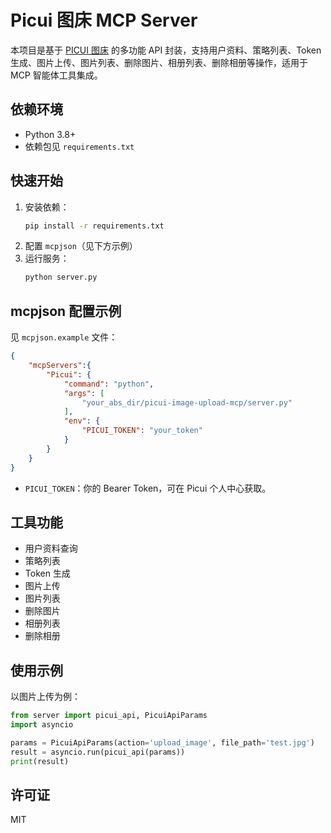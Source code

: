 # Picui 图床 MCP Server

本项目是基于 [PICUI 图床](https://picui.cn/) 的多功能 API 封装，支持用户资料、策略列表、Token 生成、图片上传、图片列表、删除图片、相册列表、删除相册等操作，适用于 MCP 智能体工具集成。

## 依赖环境
- Python 3.8+
- 依赖包见 `requirements.txt`

## 快速开始
1. 安装依赖：
   ```bash
   pip install -r requirements.txt
   ```
2. 配置 `mcpjson`（见下方示例）
3. 运行服务：
   ```bash
   python server.py
   ```

## mcpjson 配置示例
见 `mcpjson.example` 文件：
```json
{
    "mcpServers":{
        "Picui": {
            "command": "python",
            "args": [
                "your_abs_dir/picui-image-upload-mcp/server.py"
            ],
            "env": {
                "PICUI_TOKEN": "your_token"
            }
        }
    }
}
```
- `PICUI_TOKEN`：你的 Bearer Token，可在 Picui 个人中心获取。

## 工具功能
- 用户资料查询
- 策略列表
- Token 生成
- 图片上传
- 图片列表
- 删除图片
- 相册列表
- 删除相册

## 使用示例
以图片上传为例：
```python
from server import picui_api, PicuiApiParams
import asyncio

params = PicuiApiParams(action='upload_image', file_path='test.jpg')
result = asyncio.run(picui_api(params))
print(result)
```

## 许可证
MIT 